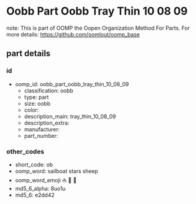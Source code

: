 # Oobb Part Oobb Tray Thin 10 08 09  

note: This is part of OOMP the Oopen Organization Method For Parts. For more details: https://github.com/oomlout/oomp_base

##  part details





### id
* oomp_id: oobb_part_oobb_tray_thin_10_08_09
  * classification: oobb
  * type: part
  * size: oobb
  * color: 
  * description_main: tray_thin_10_08_09
  * description_extra: 
  * manufacturer: 
  * part_number: 

### other_codes
* short_code: ob
* oomp_word: sailboat stars sheep
* oomp_word_emoji :sailboat: :stars: :sheep:
* md5_6_alpha: 8uo1u
* md5_6: e2dd42